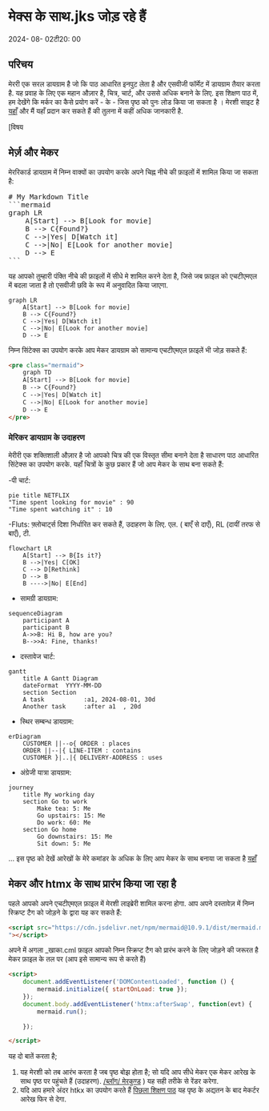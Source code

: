 # मेक्स के साथ.jks जोड़ रहे हैं

<!--category-- HTMX, Markdown -->
<datetime class="hidden">2024- 08- 02टी20: 00</datetime>

## परिचय

मेररी एक सरल डायग्राम है जो कि पाठ आधारित इनपुट लेता है और एसवीजी फॉर्मेट में डायग्राम तैयार करता है. यह प्रवाह के लिए एक महान औज़ार है, चित्र, चार्ट, और उससे अधिक बनाने के लिए. इस शिक्षण पाठ में, हम देखेंगे कि मर्कर का कैसे प्रयोग करें - के - जिस पृष्ठ को पुनः लोड किया जा सकता है ।
मेरशी साइट है [यहाँ](https://mermaid.js.org/) और मैं यहाँ प्रदान कर सकते हैं की तुलना में कहीं अधिक जानकारी है.

[विषय

## मेर्ज़ और मेकर

मेररिकार्ड डायग्राम में निम्न वाक्यों का उपयोग करके अपने चिह्न नीचे की फ़ाइलों में शामिल किया जा सकता है:

<pre>
# My Markdown Title
```mermaid
graph LR
    A[Start] --> B[Look for movie]
    B --> C{Found?}
    C -->|Yes| D[Watch it]
    C -->|No| E[Look for another movie]
    D --> E
```
</pre>
यह आपको तुम्हारी पंक्ति नीचे की फ़ाइलों में सीधे मे शामिल करने देता है, जिसे जब फ़ाइल को एचटीएमएल में बदला जाता है तो एसवीजी छवि के रूप में अनुवादित किया जाएगा.

```mermaid
graph LR
    A[Start] --> B[Look for movie]
    B --> C{Found?}
    C -->|Yes| D[Watch it]
    C -->|No| E[Look for another movie]
    D --> E
```

निम्न सिंटेक्स का उपयोग करके आप मेकर डायग्राम को सामान्य एचटीएमएल फ़ाइलें भी जोड़ सकते हैं:

```html
<pre class="mermaid">
    graph TD
    A[Start] --> B[Look for movie]
    B --> C{Found?}
    C -->|Yes| D[Watch it]
    C -->|No| E[Look for another movie]
    D --> E
</pre>
```

### मेरिकर डायग्राम के उदाहरण

मेरीरी एक शक्तिशाली औज़ार है जो आपको चित्र की एक विस्तृत सीमा बनाने देता है साधारण पाठ आधारित सिंटेक्स का उपयोग करके.
यहाँ चित्रों के कुछ प्रकार हैं जो आप मेकर के साथ बना सकते हैं:

-पी चार्ट:

```mermaid
pie title NETFLIX
"Time spent looking for movie" : 90
"Time spent watching it" : 10
```

-Fluts:
फ़्लोचार्ट्स दिशा निर्धारित कर सकते हैं, उदाहरण के लिए. एल. ( बाएँ से दाएँ), RL (दायीं तरफ से बाएँ), टी.

```mermaid
flowchart LR
    A[Start] --> B{Is it?}
    B -->|Yes| C[OK]
    C --> D[Rethink]
    D --> B
    B ---->|No| E[End]
```

- सामग्री डायग्राम:

```mermaid
sequenceDiagram 
    participant A
    participant B
    A->>B: Hi B, how are you?
    B-->>A: Fine, thanks!
```

- दस्तावेज चार्ट:

```mermaid
gantt
    title A Gantt Diagram
    dateFormat  YYYY-MM-DD
    section Section
    A task           :a1, 2024-08-01, 30d
    Another task     :after a1  , 20d
```

- स्थिर सम्बन्ध डायग्राम:

```mermaid
erDiagram
    CUSTOMER ||--o{ ORDER : places
    ORDER ||--|{ LINE-ITEM : contains
    CUSTOMER }|..|{ DELIVERY-ADDRESS : uses
```

- अंग्रेजी यात्रा डायग्राम:

```mermaid
journey
    title My working day
    section Go to work
        Make tea: 5: Me
        Go upstairs: 15: Me
        Do work: 60: Me
    section Go home
        Go downstairs: 15: Me
        Sit down: 5: Me
```

... इस पृष्ठ को देखें आरेखों के मेरे कमांडर के अधिक के लिए आप मेकर के साथ बनाया जा सकता है [यहाँ](https://mermaid.js.org/syntax/examples.html)

## मेकर और htmx के साथ प्रारंभ किया जा रहा है

पहले आपको अपने एचटीएमएल फ़ाइल में मेरशी लाइब्रेरी शामिल करना होगा. आप अपने दस्तावेज़ में निम्न स्क्रिप्ट टैग को जोड़ने के द्वारा यह कर सकते हैं:

```html
<script src="https://cdn.jsdelivr.net/npm/mermaid@10.9.1/dist/mermaid.min.js
"></script>
```

अपने में अगला _खाका.cml फ़ाइल आपको निम्न स्क्रिप्ट टैग को प्रारंभ करने के लिए जोड़ने की जरूरत है मेकर फ़ाइल के तल पर (आप इसे सामान्य रूप से करते हैं)

```html
<script>
    document.addEventListener('DOMContentLoaded', function () {
        mermaid.initialize({ startOnLoad: true });
    });
    document.body.addEventListener('htmx:afterSwap', function(evt) {
        mermaid.run();
        
    });

</script>
```

यह दो बातें करता है;

1. यह मेरशी को तब आरंभ करता है जब पृष्ठ बोझ होता है; सो यदि आप सीधे मेकर एक मेकर आरेख के साथ पृष्ठ पर पहुंचते हैं (उदाहरण). [/ब्लॉग/ मेरकुण्ड](/blog/mermaidandhtmx) ) यह सही तरीके से रेंडर करेगा.
2. यदि आप हमारे अंदर htkx का उपयोग करते हैं [पिछला शिक्षण पाठ](/blog/htmxwithaspnetcore) यह पृष्ठ के अद्यतन के बाद मेकर्टर आरेख फिर से देगा.